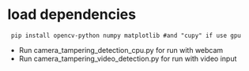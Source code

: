 # load dependencies
```
 pip install opencv-python numpy matplotlib #and "cupy" if use gpu 
```
* Run camera_tampering_detection_cpu.py for run with webcam
* Run camera_tampering_video_detection.py for run with video input
